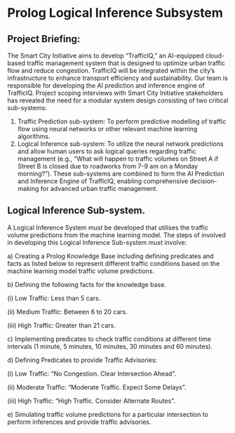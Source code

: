 # Prolog Logical Inference Subsystem

## Project Briefing:
The Smart City Initiative aims to develop “TrafficIQ,” an AI-equipped cloud-based traffic management
system that is designed to optimize urban traffic flow and reduce congestion. TrafficIQ will be integrated
within the city’s infrastructure to enhance transport efficiency and sustainability.
Our team is responsible for developing the AI prediction and inference engine of TrafficIQ. Project scoping
interviews with Smart City Initiative stakeholders has revealed the need for a modular system design
consisting of two critical sub-systems:
1. Traffic Prediction sub-system: To perform predictive modelling of traffic flow using neural
networks or other relevant machine learning algorithms.
2. Logical Inference sub-system: To utilize the neural network predictions and allow human users to
ask logical queries regarding traffic management (e.g., “What will happen to traffic volumes on
Street A if Street B is closed due to roadworks from 7-9 am on a Monday morning?”).
These sub-systems are combined to form the AI Prediction and Inference Engine of TrafficIQ, enabling
comprehensive decision-making for advanced urban traffic management.

## Logical Inference Sub-system.
A Logical Inference System must be developed that utilises the traffic volume predictions from the machine learning
model. The steps of involved in developing this Logical Inference Sub-system must involve:

a) Creating a Prolog Knowledge Base including defining predicates and facts as listed below to represent
different traffic conditions based on the machine learning model traffic volume predictions.

b) Defining the following facts for the knowledge base.
  
  (i) Low Traffic: Less than 5 cars.
  
  (ii) Medium Traffic: Between 6 to 20 cars.
  
  (iii) High Traffic: Greater than 21 cars.

c) Implementing predicates to check traffic conditions at different time intervals (1 minute, 5 minutes, 10
minutes, 30 minutes and 60 minutes).

d) Defining Predicates to provide Traffic Advisories:

(i) Low Traffic: “No Congestion. Clear Intersection Ahead”.

(ii) Moderate Traffic: “Moderate Traffic. Expect Some Delays”.

(iii) High Traffic: “High Traffic. Consider Alternate Routes”.

e) Simulating traffic volume predictions for a particular intersection to perform inferences and provide traffic
advisories.
